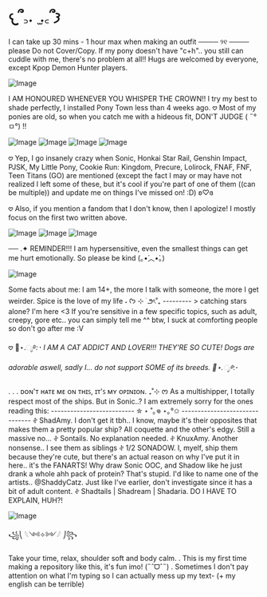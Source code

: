 # 𐔌՞꜆.  ̫.꜀՞𐦯
I can take up 30 mins - 1 hour max when making an outfit ──── ୨୧ ──── please Do not Cover/Copy.
If my pony doesn't have "c+h".. you still can cuddle with me, there's no problem at all!! Hugs are welcomed by everyone, except Kpop Demon Hunter players.

![Image](https://github.com/user-attachments/assets/989fefe7-def0-4560-a589-ac36a8487579)

I AM HONOURED WHENEVER YOU WHISPER THE CROWN!! I try my best to shade perfectly, I installed Pony Town less than 4 weeks ago.
𖹭 Most of my ponies are old, so when you catch me with a hideous fit, DON'T JUDGE ( ˶°ㅁ°) !!


![Image](https://github.com/user-attachments/assets/797d0a64-90d5-4276-8c0b-420491164853) ![Image](https://github.com/user-attachments/assets/5a04ef07-ec65-4a70-afbf-0048dff22334) ![Image](https://github.com/user-attachments/assets/7bbe2f79-da67-46ec-b036-be5443f5f04b) ![Image](https://github.com/user-attachments/assets/b9ee3c4b-19d9-4cf8-b69f-fd18a6ab90d5)


𖹭 Yep, I go insanely crazy when Sonic, Honkai Star Rail, Genshin Impact, PJSK, My Little Pony, Cookie Run: Kingdom, Precure, Lolirock, FNAF, FNF, Teen Titans (GO) are mentioned (except the fact I may or may have not realized I left some of these, but it's cool if you're part of one of them ((can be multiple)) and update me on things I've missed on! :D) ʚ♡ɞ

𖹭 Also, if you mention a fandom that I don't know, then I apologize! I mostly focus on the first two written above.

![Image](https://github.com/user-attachments/assets/13108c6f-9428-435c-a72e-fbd5b437ddb2) ![Image](https://github.com/user-attachments/assets/91e59f6d-bfb0-429d-abd3-109488cc2955) ![Image](https://github.com/user-attachments/assets/fe37474d-280d-444a-9b22-2eec89aa3996)



── .✦ REMINDER!!! I am hypersensitive, even the smallest things can get me hurt emotionally. So please be kind (｡•́︿•̀｡)



![Image](https://github.com/user-attachments/assets/135b3ceb-163f-489b-a29a-de2450489d4d)


Some facts about me: I am 14+, the more I talk with someone, the more I get weirder. Spice is the love of my life ˖ ᡣ𐭩 ⊹ ࣪  ౨ৎ˚₊  --------- > catching stars alone? I'm here <3 
If you're sensitive in a few specific topics, such as adult, creepy, gore etc.. you can simply tell me ^^ btw, I suck at comforting people so don't go after me :V

𖹭 🪼⋆.ೃ࿔*:･ I AM A CAT ADDICT AND LOVER!!! THEY'RE SO CUTE! Dogs are adorable aswell, sadly I... do not support SOME of its breeds. 🪼⋆.ೃ࿔*:･

. . . ᴅᴏɴ'ᴛ ʜᴀᴛᴇ ᴍᴇ ᴏɴ ᴛʜɪꜱ, ɪᴛ'ꜱ ᴍʏ ᴏᴘɪɴɪᴏɴ. 
₊˚⊹ ᰔ As a multishipper, I totally respect most of the ships. But in Sonic..? I am extremely sorry for the ones reading this:
  -------------------------- ✮ ⋆ ˚｡𖦹 ⋆｡°✩ -------------------------------
  𖤝 ShadAmy. I don't get it tbh.. I know, maybe it's their opposites that makes them a pretty popular ship? All coquette and the other's edgy. Still a massive no...
  𖤝 Sontails. No explanation needed.
  𖤝 KnuxAmy. Another nonsense.. I see them as siblings
  𖤝 1/2 SONADOW. I, myelf, ship them because they're cute, but there's an actual reason on why I've put it in here.. it's the FANARTS! Why draw Sonic OOC, and Shadow like he just drank a whole ahh pack of protein? That's stupid. I'd like to name one of the artists.. @ShaddyCatz. Just like I've earlier, don't investigate since it has a bit of adult content.
  𖤝 Shadtails | Shadream | Shadaria. DO I HAVE TO EXPLAIN, HUH?!



![Image](https://github.com/user-attachments/assets/6331ecea-2b1e-4489-ada1-23b44bd07fd2)



꧁⎝ 𓆩༺✧༻𓆪 ⎠꧂

Take your time, relax, shoulder soft and body calm.
. This is my first time making a repository like this, it's fun imo! (˶ˆᗜˆ˵) . 
Sometimes I don't pay attention on what I'm typing so I can actually mess up my text- (+ my english can be terrible)
